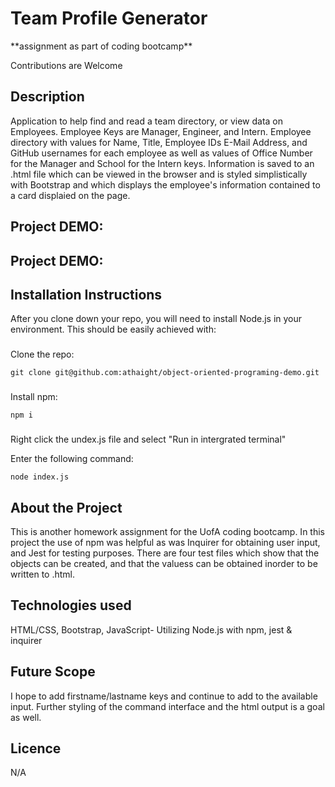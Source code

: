 <h1>Team Profile Generator</h1>
<p>**assignment as part of coding bootcamp**</p>
<p>Contributions are Welcome</p>

## Description
Application to help find and read a team directory, or view data on Employees.
Employee Keys are Manager, Engineer, and Intern.
Employee directory with values for Name, Title, Employee IDs E-Mail Address, and GitHub usernames for each employee as well as
values of Office Number for the Manager and School for the Intern keys.
Information is saved to an .html file which can be viewed in the browser and is styled simplistically with Bootstrap and which displays the employee's information
contained to a card displaied on the page.

<h2>Project DEMO:</h2>



<h2>Project DEMO:</h2>

## Installation Instructions
After you clone down your repo, you will need to install Node.js in your environment. This should be easily achieved with:

###
Clone the repo:
```
git clone git@github.com:athaight/object-oriented-programing-demo.git
```
###
Install npm:
```
npm i
```
###
Right click the undex.js file and select "Run in intergrated terminal"

Enter the following command:
```
node index.js
```
###






## About the Project
This is another homework assignment for the UofA coding bootcamp. 
In this project the use of npm was helpful as was Inquirer for obtaining user input, and Jest for testing purposes. 
There are four test files which show that the objects can be created, and that the valuess can be obtained inorder to 
be written to .html.
 

## Technologies used
HTML/CSS, Bootstrap, JavaScript- Utilizing Node.js with npm, jest & inquirer

## Future Scope
I hope to add firstname/lastname keys and continue to add to the available input.
Further styling of the command interface and the html output is a goal as well.

## Licence
N/A
